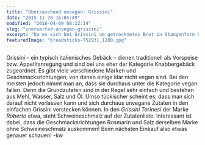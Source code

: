 ```yaml
---
title: "Überraschend unvegan: Grissini"
date: "2015-11-28 16:05:49"
modified: "2016-04-09 08:12:14"
slug: "unerwarted-unvegan-grissini"
excerpt: "Da es sich bei Grissini um getrocknetes Brot in Stangenform handelt, vermutet man ein veganes Produkt. Dies ist jedoch nicht immer der Fall!"
featuredImage: "breadsticks-752931_1280.jpg"
---
```


Grissini – ein typisch italienisches Gebäck – dienen traditionell als Vorspeise bzw. Appetitanregung und sind bei uns eher der Kategorie Knabbergebäck zugeordnet. Es gibt viele verschiedene Marken und Geschmacksrichtungen, von denen einige klar nicht vegan sind. Bei den meisten jedoch nimmt man an, dass sie durchaus unter die Kategorie vegan fallen. Denn die Grundzutaten sind in der Regel sehr einfach und bestehen aus Mehl, Wasser, Salz und Öl. Umso tückischer scheint es, dass man sich darauf nicht verlassen kann und sich durchaus unvegane Zutaten in den einfachen Grissini verstecken können. In den _Grissini Torinesi_ der Marke _Roberto_ etwa, steht Schweineschmalz auf der Zutatenliste. Interessant ist dabei, dass die Geschmacksrichtungen Rosmarin und Salz derselben Marke ohne Schweineschmalz auskommen! Beim nächsten Einkauf also etwas genauer schauen! -kw